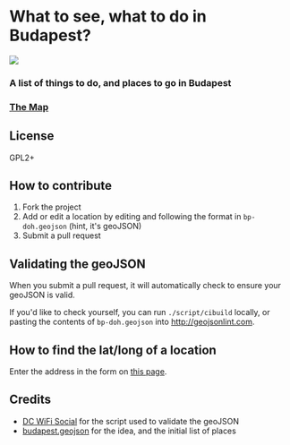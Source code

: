 # What to see, what to do in Budapest?

<img src="https://travis-ci.org/jeherve/wtswtd-budapest">


### A list of things to do, and places to go in Budapest

### [The Map](bp-doh.geojson)

## License

GPL2+

## How to contribute

1. Fork the project
2. Add or edit a location by editing and following the format in `bp-doh.geojson` (hint, it's geoJSON)
3. Submit a pull request

## Validating the geoJSON

When you submit a pull request, it will automatically check to ensure your geoJSON is valid.

If you'd like to check yourself, you can run `./script/cibuild` locally, or pasting the contents of `bp-doh.geojson` into http://geojsonlint.com.

## How to find the lat/long of a location

Enter the address in the form on [this page](http://universimmedia.pagesperso-orange.fr/geo/loc.htm).

## Credits

- [DC WiFi Social](https://github.com/benbalter/dc-wifi-social) for the script used to validate the geoJSON
- [budapest.geojson](https://gist.github.com/ericholscher/8303554) for the idea, and the initial list of places
